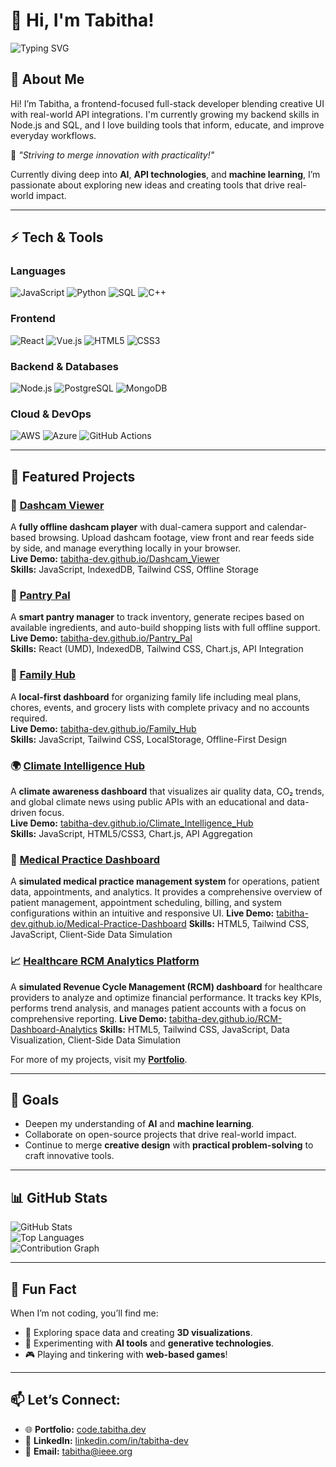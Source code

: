 # 👋 Hi, I'm Tabitha!

![Typing SVG](https://readme-typing-svg.demolab.com?font=Fira+Code&size=24&pause=1000&color=61DAFB&width=435&lines=Full-Stack+Developer;Data+Driven+Problem+Solver;Passionate+about+AI+%26+ML!)

## 🚀 About Me
Hi! I’m Tabitha, a frontend-focused full-stack developer blending creative UI with real-world API integrations. I'm currently growing my backend skills in Node.js and SQL, and I love building tools that inform, educate, and improve everyday workflows.  

🌟 *"Striving to merge innovation with practicality!"*  

Currently diving deep into **AI**, **API technologies**, and **machine learning**, I’m passionate about exploring new ideas and creating tools that drive real-world impact.

---

## ⚡ Tech & Tools
### **Languages**
![JavaScript](https://img.shields.io/badge/-JavaScript-F7DF1E?style=flat-square&logo=javascript&logoColor=black)
![Python](https://img.shields.io/badge/-Python-3776AB?style=flat-square&logo=python&logoColor=white)
![SQL](https://img.shields.io/badge/-SQL-4479A1?style=flat-square&logo=postgresql&logoColor=white)
![C++](https://img.shields.io/badge/-C++-00599C?style=flat-square&logo=c%2B%2B&logoColor=white)

### **Frontend**
![React](https://img.shields.io/badge/-React-20232A?style=flat-square&logo=react)
![Vue.js](https://img.shields.io/badge/-Vue.js-4FC08D?style=flat-square&logo=vue.js&logoColor=white)
![HTML5](https://img.shields.io/badge/-HTML5-E34F26?style=flat-square&logo=html5&logoColor=white)
![CSS3](https://img.shields.io/badge/-CSS3-1572B6?style=flat-square&logo=css3&logoColor=white)

### **Backend & Databases**
![Node.js](https://img.shields.io/badge/-Node.js-339933?style=flat-square&logo=node.js&logoColor=white)
![PostgreSQL](https://img.shields.io/badge/-PostgreSQL-4169E1?style=flat-square&logo=postgresql&logoColor=white)
![MongoDB](https://img.shields.io/badge/-MongoDB-47A248?style=flat-square&logo=mongodb&logoColor=white)

### **Cloud & DevOps**
![AWS](https://img.shields.io/badge/-AWS-232F3E?style=flat-square&logo=amazon-aws&logoColor=white)
![Azure](https://img.shields.io/badge/-Azure-0078D4?style=flat-square&logo=microsoft-azure&logoColor=white)
![GitHub Actions](https://img.shields.io/badge/-GitHub%20Actions-2088FF?style=flat-square&logo=github-actions&logoColor=white)

---

## 📌 Featured Projects

### 🎦 **[Dashcam Viewer](https://github.com/tabitha-dev/Dashcam_Viewer)**
A **fully offline dashcam player** with dual-camera support and calendar-based browsing. Upload dashcam footage, view front and rear feeds side by side, and manage everything locally in your browser.  
**Live Demo:** [tabitha-dev.github.io/Dashcam_Viewer](https://tabitha-dev.github.io/Dashcam_Viewer)  
**Skills:** JavaScript, IndexedDB, Tailwind CSS, Offline Storage  

### 🧂 **[Pantry Pal](https://github.com/tabitha-dev/Pantry_Pal)**
A **smart pantry manager** to track inventory, generate recipes based on available ingredients, and auto-build shopping lists with full offline support.  
**Live Demo:** [tabitha-dev.github.io/Pantry_Pal](https://tabitha-dev.github.io/Pantry_Pal)  
**Skills:** React (UMD), IndexedDB, Tailwind CSS, Chart.js, API Integration  

### 🏡 **[Family Hub](https://github.com/tabitha-dev/Family_Hub)**
A **local-first dashboard** for organizing family life including meal plans, chores, events, and grocery lists with complete privacy and no accounts required.  
**Live Demo:** [tabitha-dev.github.io/Family_Hub](https://tabitha-dev.github.io/Family_Hub)  
**Skills:** JavaScript, Tailwind CSS, LocalStorage, Offline-First Design  

### 🌍 **[Climate Intelligence Hub](https://github.com/tabitha-dev/Climate_Intelligence_Hub)**
A **climate awareness dashboard** that visualizes air quality data, CO₂ trends, and global climate news using public APIs with an educational and data-driven focus.  
**Live Demo:** [tabitha-dev.github.io/Climate_Intelligence_Hub](https://tabitha-dev.github.io/Climate_Intelligence_Hub)  
**Skills:** JavaScript, HTML5/CSS3, Chart.js, API Aggregation   

### 🏥 **[Medical Practice Dashboard](https://github.com/tabitha-dev/Medical-Practice-Dashboard)**
A **simulated medical practice management system** for operations, patient data, appointments, and analytics. It provides a comprehensive overview of patient management, appointment scheduling, billing, and system configurations within an intuitive and responsive UI.
**Live Demo:** [tabitha-dev.github.io/Medical-Practice-Dashboard](https://tabitha-dev.github.io/Medical-Practice-Dashboard/)
**Skills:** HTML5, Tailwind CSS, JavaScript, Client-Side Data Simulation

### 📈 **[Healthcare RCM Analytics Platform](https://github.com/tabitha-dev/RCM-Dashboard-Analytics)**
A **simulated Revenue Cycle Management (RCM) dashboard** for healthcare providers to analyze and optimize financial performance. It tracks key KPIs, performs trend analysis, and manages patient accounts with a focus on comprehensive reporting.
**Live Demo:** [tabitha-dev.github.io/RCM-Dashboard-Analytics](https://tabitha-dev.github.io/RCM-Dashboard-Analytics/)
**Skills:** HTML5, Tailwind CSS, JavaScript, Data Visualization, Client-Side Data Simulation

For more of my projects, visit my **[Portfolio](https://code.tabitha.dev/)**.

---


## 🎯 Goals
- Deepen my understanding of **AI** and **machine learning**.  
- Collaborate on open-source projects that drive real-world impact.  
- Continue to merge **creative design** with **practical problem-solving** to craft innovative tools.  

---

## 📊 GitHub Stats
![GitHub Stats](https://github-readme-stats.vercel.app/api?username=tabitha-dev&show_icons=true&theme=radical)  
![Top Languages](https://github-readme-stats.vercel.app/api/top-langs/?username=tabitha-dev&layout=compact&theme=radical)  
![Contribution Graph](https://github-readme-activity-graph.vercel.app/graph?username=tabitha-dev&theme=react-dark)

---

## 🌟 Fun Fact
When I’m not coding, you’ll find me:  
- 🚀 Exploring space data and creating **3D visualizations**.  
- 🤖 Experimenting with **AI tools** and **generative technologies**.  
- 🎮 Playing and tinkering with **web-based games**!  

---

## 📫 Let’s Connect:
- 🌐 **Portfolio:** [code.tabitha.dev](https://code.tabitha.dev/)  
- 💼 **LinkedIn:** [linkedin.com/in/tabitha-dev](https://linkedin.com/in/tabitha-dev)  
- 📧 **Email:** [tabitha@ieee.org](mailto:tabitha@ieee.org)
